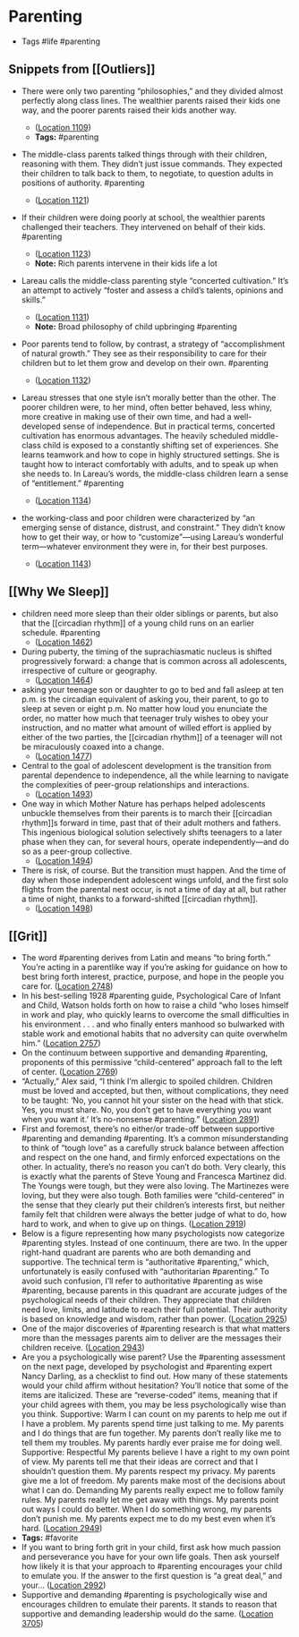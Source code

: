 # Parenting

- Tags #life #parenting

## Snippets from [[Outliers]]

- There were only two parenting “philosophies,” and they divided almost perfectly along class lines. The wealthier parents raised their kids one way, and the poorer parents raised their kids another way.
  - ([Location 1109](https://readwise.io/to_kindle?action=open&asin=B001ANYDAO&location=1109))
  - **Tags:** #parenting

- The middle-class parents talked things through with their children, reasoning with them. They didn’t just issue commands. They expected their children to talk back to them, to negotiate, to question adults in positions of authority. #parenting
  - ([Location 1121](https://readwise.io/to_kindle?action=open&asin=B001ANYDAO&location=1121))

- If their children were doing poorly at school, the wealthier parents challenged their teachers. They intervened on behalf of their kids. #parenting
  - ([Location 1123](https://readwise.io/to_kindle?action=open&asin=B001ANYDAO&location=1123))
  - **Note:** Rich parents intervene in their kids life a lot


- Lareau calls the middle-class parenting style “concerted cultivation.” It’s an attempt to actively “foster and assess a child’s talents, opinions and skills.”
  - ([Location 1131](https://readwise.io/to_kindle?action=open&asin=B001ANYDAO&location=1131))
  - **Note:** Broad philosophy of child upbringing #parenting
- Poor parents tend to follow, by contrast, a strategy of “accomplishment of natural growth.” They see as their responsibility to care for their children but to let them grow and develop on their own. #parenting
  - ([Location 1132](https://readwise.io/to_kindle?action=open&asin=B001ANYDAO&location=1132))


- Lareau stresses that one style isn’t morally better than the other. The poorer children were, to her mind, often better behaved, less whiny, more creative in making use of their own time, and had a well-developed sense of independence. But in practical terms, concerted cultivation has enormous advantages. The heavily scheduled middle-class child is exposed to a constantly shifting set of experiences. She learns teamwork and how to cope in highly structured settings. She is taught how to interact comfortably with adults, and to speak up when she needs to. In Lareau’s words, the middle-class children learn a sense of “entitlement.” #parenting 
  - ([Location 1134](https://readwise.io/to_kindle?action=open&asin=B001ANYDAO&location=1134))
- the working-class and poor children were characterized by “an emerging sense of distance, distrust, and constraint.” They didn’t know how to get their way, or how to “customize”—using Lareau’s wonderful term—whatever environment they were in, for their best purposes.
  - ([Location 1143](https://readwise.io/to_kindle?action=open&asin=B001ANYDAO&location=1143))


## [[Why We Sleep]]

- children need more sleep than their older siblings or parents, but also that the [[circadian rhythm]] of a young child runs on an earlier schedule. #parenting
  - ([Location 1462](https://readwise.io/to_kindle?action=open&asin=B06ZZ1YGJ5&location=1462))
- During puberty, the timing of the suprachiasmatic nucleus is shifted progressively forward: a change that is common across all adolescents, irrespective of culture or geography.
  - ([Location 1464](https://readwise.io/to_kindle?action=open&asin=B06ZZ1YGJ5&location=1464))
- asking your teenage son or daughter to go to bed and fall asleep at ten p.m. is the circadian equivalent of asking you, their parent, to go to sleep at seven or eight p.m. No matter how loud you enunciate the order, no matter how much that teenager truly wishes to obey your instruction, and no matter what amount of willed effort is applied by either of the two parties, the [[circadian rhythm]] of a teenager will not be miraculously coaxed into a change. 
  - ([Location 1477](https://readwise.io/to_kindle?action=open&asin=B06ZZ1YGJ5&location=1477))
- Central to the goal of adolescent development is the transition from parental dependence to independence, all the while learning to navigate the complexities of peer-group relationships and interactions.
  - ([Location 1493](https://readwise.io/to_kindle?action=open&asin=B06ZZ1YGJ5&location=1493))
- One way in which Mother Nature has perhaps helped adolescents unbuckle themselves from their parents is to march their [[circadian rhythm]]s forward in time, past that of their adult mothers and fathers. This ingenious biological solution selectively shifts teenagers to a later phase when they can, for several hours, operate independently—and do so as a peer-group collective.
  - ([Location 1494](https://readwise.io/to_kindle?action=open&asin=B06ZZ1YGJ5&location=1494))
- There is risk, of course. But the transition must happen. And the time of day when those independent adolescent wings unfold, and the first solo flights from the parental nest occur, is not a time of day at all, but rather a time of night, thanks to a forward-shifted [[circadian rhythm]].
  - ([Location 1498](https://readwise.io/to_kindle?action=open&asin=B06ZZ1YGJ5&location=1498))

## [[Grit]]

- The word #parenting derives from Latin and means “to bring forth.” You’re acting in a parentlike way if you’re asking for guidance on how to best bring forth interest, practice, purpose, and hope in the people you care for. ([Location 2748](https://readwise.io/to_kindle?action=open&asin=B010MH9V3W&location=2748))
- In his best-selling 1928 #parenting guide, Psychological Care of Infant and Child, Watson holds forth on how to raise a child “who loses himself in work and play, who quickly learns to overcome the small difficulties in his environment . . . and who finally enters manhood so bulwarked with stable work and emotional habits that no adversity can quite overwhelm him.” ([Location 2757](https://readwise.io/to_kindle?action=open&asin=B010MH9V3W&location=2757))
- On the continuum between supportive and demanding #parenting, proponents of this permissive “child-centered” approach fall to the left of center. ([Location 2769](https://readwise.io/to_kindle?action=open&asin=B010MH9V3W&location=2769))
- “Actually,” Alex said, “I think I’m allergic to spoiled children. Children must be loved and accepted, but then, without complications, they need to be taught: ‘No, you cannot hit your sister on the head with that stick. Yes, you must share. No, you don’t get to have everything you want when you want it.’ It’s no-nonsense #parenting.” ([Location 2891](https://readwise.io/to_kindle?action=open&asin=B010MH9V3W&location=2891))
- First and foremost, there’s no either/or trade-off between supportive #parenting and demanding #parenting. It’s a common misunderstanding to think of “tough love” as a carefully struck balance between affection and respect on the one hand, and firmly enforced expectations on the other. In actuality, there’s no reason you can’t do both. Very clearly, this is exactly what the parents of Steve Young and Francesca Martinez did. The Youngs were tough, but they were also loving. The Martinezes were loving, but they were also tough. Both families were “child-centered” in the sense that they clearly put their children’s interests first, but neither family felt that children were always the better judge of what to do, how hard to work, and when to give up on things. ([Location 2919](https://readwise.io/to_kindle?action=open&asin=B010MH9V3W&location=2919))
- Below is a figure representing how many psychologists now categorize #parenting styles. Instead of one continuum, there are two. In the upper right-hand quadrant are parents who are both demanding and supportive. The technical term is “authoritative #parenting,” which, unfortunately is easily confused with “authoritarian #parenting.” To avoid such confusion, I’ll refer to authoritative #parenting as wise #parenting, because parents in this quadrant are accurate judges of the psychological needs of their children. They appreciate that children need love, limits, and latitude to reach their full potential. Their authority is based on knowledge and wisdom, rather than power. ([Location 2925](https://readwise.io/to_kindle?action=open&asin=B010MH9V3W&location=2925))
- One of the major discoveries of #parenting research is that what matters more than the messages parents aim to deliver are the messages their children receive. ([Location 2943](https://readwise.io/to_kindle?action=open&asin=B010MH9V3W&location=2943))
- Are you a psychologically wise parent? Use the #parenting assessment on the next page, developed by psychologist and #parenting expert Nancy Darling, as a checklist to find out. How many of these statements would your child affirm without hesitation? You’ll notice that some of the items are italicized. These are “reverse-coded” items, meaning that if your child agrees with them, you may be less psychologically wise than you think. Supportive: Warm I can count on my parents to help me out if I have a problem. My parents spend time just talking to me. My parents and I do things that are fun together. My parents don’t really like me to tell them my troubles. My parents hardly ever praise me for doing well. Supportive: Respectful My parents believe I have a right to my own point of view. My parents tell me that their ideas are correct and that I shouldn’t question them. My parents respect my privacy. My parents give me a lot of freedom. My parents make most of the decisions about what I can do. Demanding My parents really expect me to follow family rules. My parents really let me get away with things. My parents point out ways I could do better. When I do something wrong, my parents don’t punish me. My parents expect me to do my best even when it’s hard. ([Location 2949](https://readwise.io/to_kindle?action=open&asin=B010MH9V3W&location=2949))
- **Tags:** #favorite
- If you want to bring forth grit in your child, first ask how much passion and perseverance you have for your own life goals. Then ask yourself how likely it is that your approach to #parenting encourages your child to emulate you. If the answer to the first question is “a great deal,” and your… ([Location 2992](https://readwise.io/to_kindle?action=open&asin=B010MH9V3W&location=2992))
- Supportive and demanding #parenting is psychologically wise and encourages children to emulate their parents. It stands to reason that supportive and demanding leadership would do the same. ([Location 3705](https://readwise.io/to_kindle?action=open&asin=B010MH9V3W&location=3705))